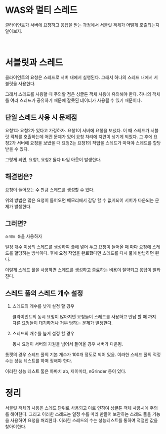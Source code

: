 # WAS와 멀티 스레드
클라이언트가 서버에 요청하고 응답을 받는 과정에서 서블릿 객체가 어떻게 호출되는지 알아보자.

</br>

# 서블릿과 스레드
클라이언트의 요청은 스레드로 서버 내에서 실행된다. 그래서 하나의 스레드 내에서 서블릿을 사용한다.

그래서 스레드를 사용할 때 주의할 점은 싱글톤 객체 사용에 유의해야 한다. 하나의 객체를 여러 스레드가 공유하기 때문에 잘못된 데이터가 사용될 수 있기 때문이다.

## 단일 스레드 사용 시 문제점
요청1과 요청2가 있다고 가정하자. 요청1이 서버에 요청을 보냈다. 이 때 스레드가 서블릿 객체를 호출하는데 어떤 문제가 있어 요청 처리에 지연이 생기게 되었다. 그 후에 요청2가 서버에 요청을 보냈을 때 요청2는 요청1의 작업을 스레드가 마쳐야 스레드를 할당 받을 수 있다.
 
  
그렇게 되면, 요청1, 요청2 둘다 타임 아웃이 발생한다.

## 해결법은?
요청이 들어오는 수 만큼 스레드를 생성할 수 있다.
 

위의 방법은 많은 요청이 들어오면 메모리에서 감당 할 수 없게되어 서버가 다운되는 문제가 발생한다.

## 그러면?
`스레드 풀`을 사용하자
 

일정 개수 이상의 스레드를 생성하여 풀에 넣어 두고 요청이 들어올 때 마다 요청에 스레드를 할당하는 방식이다. 후에 요청 작업을 완료했다면 스레드를 다시 풀에 반납하면 된다.


이렇게 스레드 풀을 사용하면 스레드를 생성하고 종료하는 비용이 절약되고 응답이 빨라진다. 

## 스레드 풀의 스레드 개수 설정
1. 스레드의 개수를 낮게 설정 할 경우

    클라이언트의 동시 요청이 많아지면 요청들이 스레드를 사용하고 반납 할 때 까지 다른 요청들이 대기하거나 거부 당하는 문제가 발생한다.

2. 스레드의 개수를 높게 설정 할 경우

    동시 요청이 서버의 자원을 넘어서 들어올 경우 서버가 다운됨.

톰캣의 경우 스레드 풀의 기본 개수가 100개 정도로 되어 있음. 이러한 스레드 풀의 적정 수는 성능 테스트를 하며 정해야 한다.

이러한 성능 테스트 툴은 아파치 ab, 제이미터, nGrinder 등이 있다.

# 정리
서블릿 객체의 사용은 스레드 단위로 사용되고 이로 인하여 싱글톤 객체 사용시에 주의를 해야한다. 그리고 이러한 스레드는 일정 수를 미리 만들어 보관하는 스레드 풀을 기능을 사용하여 요청을 처리한다. 이러한 스레드의 수는 성능테스트를 통하여 적절한 값을 찾아야한다.